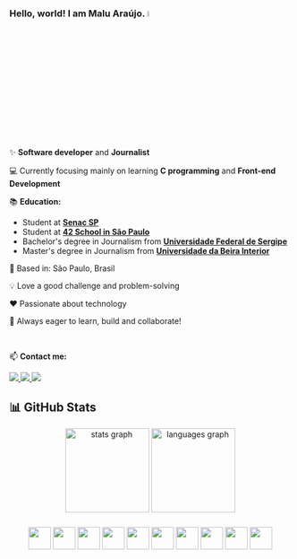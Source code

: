 ### Hello, world! I am Malu Araújo. <img src="https://media.giphy.com/media/hvRJCLFzcasrR4ia7z/giphy.gif" width="5%">

<br>

✨  **Software developer** and **Journalist**

💻 Currently focusing mainly on learning **C programming** and **Front-end Development**

📚 **Education:**

- Student at <a href="https://www.sp.senac.br/graduacao/tecnologia-em-sistemas-para-internet" target="_blank"><strong>Senac SP</strong></a>
- Student at <a href="https://www.42sp.org.br/" target="_blank"><strong>42 School in São Paulo</strong></a>
- Bachelor's degree in Journalism from <a href="https://www.ufs.br/" target="_blank"><strong>Universidade Federal de Sergipe</strong></a>
- Master's degree in Journalism from <a href="https://www.ubi.pt/" target="_blank"><strong>Universidade da Beira Interior</strong></a>

📍 Based in: São Paulo, Brasil

💡 Love a good challenge and problem-solving

❤️ Passionate about technology

🌟 Always eager to learn, build and collaborate!

<br>

📫 **Contact me:** 

<a href="mailto:araujomaluc@gmail.com" target="_blank">
  <img src="https://img.shields.io/badge/Gmail-D14836?style=for-the-badge&logo=gmail&logoColor=white">
</a>
<a href="https://www.linkedin.com/in/maluojuara" target="_blank">
  <img src="https://img.shields.io/badge/LinkedIn-0077B5?style=for-the-badge&logo=linkedin&logoColor=white">
</a>
<a href="https://www.instagram.com/malu.bugs/" target="_blank">
  <img src="https://img.shields.io/badge/Instagram-E4405F?style=for-the-badge&logo=instagram&logoColor=white">
</a>

<br>

<h2> 📊 GitHub Stats </h2>
<div align="center">
  <img src="https://github-readme-stats.vercel.app/api?username=maluojuara&hide_title=true&hide_rank=false&show_icons=true&include_all_commits=true&count_private=true&disable_animations=false&theme=dracula&locale=en&hide_border=false&order=1" height="150" alt="stats graph"  />
  <img src="https://github-readme-stats.vercel.app/api/top-langs?username=maluojuara&locale=en&hide_title=false&layout=compact&card_width=320&theme=dracula&hide_border=false&order=2" height="150" alt="languages graph"  />
</div>

###

<p align="center">
  <img src="https://cdn.jsdelivr.net/gh/devicons/devicon/icons/html5/html5-original.svg" width="40"/>
  <img src="https://cdn.jsdelivr.net/gh/devicons/devicon/icons/css3/css3-original.svg" width="40"/>
  <img src="https://cdn.jsdelivr.net/gh/devicons/devicon/icons/javascript/javascript-original.svg" width="40"/>
  <img src="https://cdn.jsdelivr.net/gh/devicons/devicon/icons/c/c-original.svg" width="40"/>
  <img src="https://cdn.jsdelivr.net/gh/devicons/devicon/icons/python/python-original.svg" width="40"/>
  <img src="https://cdn.jsdelivr.net/gh/devicons/devicon/icons/java/java-original.svg" width="40"/>
  <img src="https://cdn.jsdelivr.net/gh/devicons/devicon/icons/figma/figma-original.svg" width="40"/>
  <img src="https://cdn.jsdelivr.net/gh/devicons/devicon/icons/vscode/vscode-original.svg" width="40"/>
  <img src="https://cdn.jsdelivr.net/gh/devicons/devicon/icons/vim/vim-original.svg" width="40"/>
  <img src="https://cdn.jsdelivr.net/gh/devicons/devicon/icons/git/git-original.svg" width="40"/>
</p>
